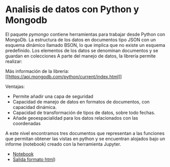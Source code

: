 # Analisis de datos con Python y Mongodb

El paquete *pymongo* contiene herramientas para trabajar desde Python con MongoDb. La estructura de los datos en documentos tipo JSON con un esquema dinámico llamado BSON, lo que implica que no existe un esquema predefinido. Los elementos de los datos se denominan documentos y se guardan en colecciones
A parte del manejo de datos, la librería permite realizar:

Más información de la libreria: [[https://api.mongodb.com/python/current/index.html]]

Ventajas:

  * Permite añadir una capa de seguridad
  * Capacidad de manejo de datos en formatos de documentos, con capacidad dinámica.
  * Capacidad de transformación de tipos de datos, sobre todo fechas.
  * Añade geoespacialidad para los datos relacionados con las coordenadas


A este nivel encontramos tres documentos que representan a las funciones que permitan obtener las vistas en python
y se encuentran alojados bajo un informe (notebook) creado con la herramienta Jupyter.

* [Notebook](Analisis-Mongodb.ipynb)
* [Salida formato html](Analisis-Mongodb.html))
